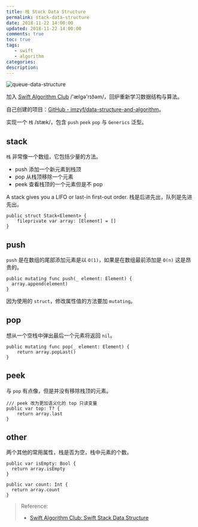 ```yaml
---
title: 栈 Stack Data Structure
permalink: stack-data-structure
date: 2018-11-22 14:00:00
updated: 2018-11-22 14:00:00
comments: true
toc: true
tags:
   - swift
   - algorithm
categories:
description:
---
```


<img src="https://ws4.sinaimg.cn/large/006tKfTcly1g0m6nyisa7j31y00u0npe.jpg" alt="queue-data-structure" />

加入 [Swift Algorithm Club](https://github.com/raywenderlich/swift-algorithm-club) /'ælgə'rɪðəm/，回炉重新学习数据结构与算法。

自己创建的项目：[GitHub - imzyf/data-structure-and-algorithm](https://github.com/imzyf/data-structure-and-algorithm)。

实现一个 `栈` /stæk/，包含 `push` `peek` `pop` 与 `Generics` 泛型。

<!-- more -->

## stack

`栈` 非常像一个数组，它包括少量的方法。

- push 添加一个新元素到栈顶
- pop 从栈顶移除一个元素
- peek 查看栈顶的一个元素但是不 pop

A stack gives you a LIFO or last-in first-out order. 栈是后进先出，队列是先进先出。

```
public struct Stack<Element> {
    fileprivate var array: [Element] = []
}
```

## push

`push` 是在数组的尾部添加元素是以 `O(1)`，如果是在数组最前添加是 `O(n)` 这是昂贵的。

```
public mutating func push(_ element: Element) {
  array.append(element)
}
```

因为使用的 `struct`，修改属性值的方法要加 `mutating`。

## pop

想从一个空栈中弹出最后一个元素将返回 `nil`。

```
public mutating func pop(_ element: Element) {
    return array.popLast()
}
```

## peek

与 `pop` 有点像，但是并没有移除栈顶的元素。

```
/// peek 改为更加语义化的 top 只读变量
public var top: T? {
    return array.last
}
```

## other

两个其他的常用属性，栈是否为空，栈中元素的个数。

```
public var isEmpty: Bool {
  return array.isEmpty
}

public var count: Int {
  return array.count
}
```

> Reference:
> - [Swift Algorithm Club: Swift Stack Data Structure](https://www.raywenderlich.com/800-swift-algorithm-club-swift-stack-data-structure)
